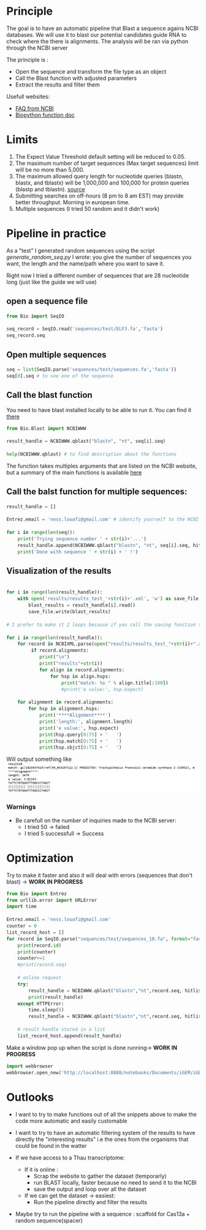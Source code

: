 # Principle
The goal is to have an automatic pipeline that Blast a sequence agains NCBI databases.
We will use it to blast our potential candidates guide RNA to check where the there is alignments.
The analysis will be ran via python through the NCBI server

The principle is : 

- Open the sequence and transform the file type as an object 
- Call the Blast function with adjusted parameters
- Extract the results and filter them 

Usefull websites:
- [FAQ from NCBI](https://blast.ncbi.nlm.nih.gov/Blast.cgi?CMD=Web&PAGE_TYPE=BlastDocs&DOC_TYPE=FAQ#entrez)
- [Biopython function doc](https://biopython.org/docs/1.75/api/Bio.Blast.NCBIWWW.html)

# Limits
1.  The Expect Value Threshold default setting will be reduced to 0.05.
2.  The maximum number of target sequences (Max target sequences) limit will be no more than 5,000.
3.  The maximum allowed query length for nucleotide queries (blastn, blastx, and tblastx) will be 1,000,000 and 100,000 for protein queries (blastp and tblastn).
[source](https://ncbiinsights.ncbi.nlm.nih.gov/2020/06/18/new-blast-settings/)
4. Submitting searches on off-hours (8 pm to 8 am EST) may provide better throughput. Morning in european time. 
5. Multiple sequences (I tried 50 random and it didn't work)

# Pipeline in practice
As a "test" I generated random sequences using the script *generate_random_seq.py* I wrote: you give the number of sequences you want, the length and the name/path where you want to save it.

Right now I tried a different number of sequences that are 28 nucleotide long (just like the guide we will use)

## open a sequence file
```python
from Bio import SeqIO 

seq_record = SeqIO.read('sequences/test/ELF3.fa','fasta')
seq_record.seq 
```
## Open multiple sequences
```python
seq = list(SeqIO.parse('sequences/test/sequences.fa','fasta'))
seq[0].seq # to see one of the sequence
```
## Call the blast function
You need to have blast installed locally to be able to run it. You can find it [there](https://ftp.ncbi.nlm.nih.gov/blast/executables/blast+/LATEST/)

```python
from Bio.Blast import NCBIWWW

result_handle = NCBIWWW.qblast("blastn", "nt", seq[i].seq)

help(NCBIWWW.qblast) # to find description about the functions

```

The function takes multiples arguments that are listed on the NCBI website, but a summary of the main functions is available [here](https://biopython-tutorial.readthedocs.io/en/latest/notebooks/07%20-%20Blast.html#Running-BLAST-over-the-Internet)

## Call the balst function for multiple sequences:
```python 
result_handle = []

Entrez.email = 'ness.louafi@gmail.com' # identify yourself to the NCBI 

for i in range(len(seq)):
    print('Trying sequence number ' + str(i)+'...')
    result_handle.append(NCBIWWW.qblast("blastn", "nt", seq[i].seq, hitlist_size = 10))
    print('Done with sequence ' + str(i) + ' !')
```

## Visualization of the results
```python

for i in range(len(result_handle)):
    with open('results/results_test_'+str(i)+'.xml', 'w') as save_file: 
        blast_results = result_handle[i].read() 
        save_file.write(blast_results)

# I prefer to make it 2 loops because if you call the saving function twice it will erase the files... 

for i in range(len(result_handle)):
    for record in NCBIXML.parse(open("results/results_test_"+str(i)+".xml")): 
         if record.alignments: 
            print("\n") 
            print("results"+str(i))
            for align in record.alignments: 
                for hsp in align.hsps: 
                    print("match: %s " % align.title[:100])
                    #print('e value:', hsp.expect)
                    
    for alignment in record.alignments:
        for hsp in alignment.hsps:
            print('****Alignment****')
            print('length:', alignment.length)
            print('e value:', hsp.expect)
            print(hsp.query[0:75] + '   ')
            print(hsp.match[0:75] + '   ')
            print(hsp.sbjct[0:75] + '   ')
```
Will output something like
![](images/blast_ouput_example.png)

### Warnings
- Be carefull on the number of inquiries made to the NCBI server:
	- I tried 50 -> failed
	- I tried 5 successfull -> Success

# Optimization 
Try to make it faster and also it will deal with errors (sequences that don't blast) -> **WORK IN PROGRESS** 

```python
from Bio import Entrez
from urllib.error import URLError
import time

Entrez.email = 'ness.louafi@gmail.com'
counter = 0 
list_record_host = []
for record in SeqIO.parse("sequences/test/sequences_10.fa", format="fasta"):
    print(record.id)
    print(counter)
    counter+=1
    #print(record.seq)

    # online request
    try:
        result_handle = NCBIWWW.qblast("blastn","nt",record.seq, hitlist_size = 10)
        print(result_handle)
    except HTTPError:
        time.sleep(5)
        result_handle = NCBIWWW.qblast("blastn","nt",record.seq, hitlist_size = 10)

    # result handle stored in a list
    list_record_host.append(result_handle)
```

Make a window pop up when the script is done running-> **WORK IN PROGRESS** 

```python
import webbrowser
webbrowser.open_new('http://localhost:8888/notebooks/Documents/iGEM/iGEM/Run%20BLAST.ipynb')
```

# Outlooks
- I want to try to make functions out of all the snippets above to make the code more automatic and easily customable
- I want to try to have an automatic filtering system of the results to have directly the "interesting results" i.e the ones from the organisms that could be found in the watter
- If we have access to a Thau transcriptome:
	- If it is online :
		- Scrap the website to gather the dataset (temporarly)
		- run BLAST locally, faster because no need to send it to the NCBI
		- save the output and loop over all the dataset
	- If we can get the dataset -> easiest:
		- Run the pipeline directly and filter the results

- Maybe try to run the pipeline with a sequence : scaffold for Cas13a + random sequence(spacer) 
